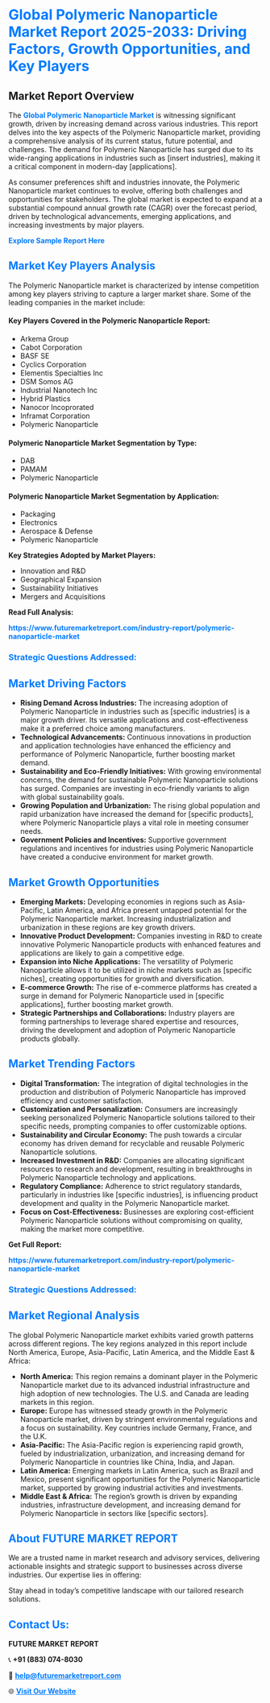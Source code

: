 <h1 style="color: #007BFF;">Global Polymeric Nanoparticle Market Report 2025-2033: Driving Factors, Growth Opportunities, and Key Players</h1>

<section id="overview">
<h2>Market Report Overview</h2>
<p>The <a href="https://www.futuremarketreport.com/industry-report/polymeric-nanoparticle-market" style="color: #007BFF; text-decoration: none;"><strong>Global Polymeric Nanoparticle Market</strong></a> is witnessing significant growth, driven by increasing demand across various industries. This report delves into the key aspects of the Polymeric Nanoparticle market, providing a comprehensive analysis of its current status, future potential, and challenges. The demand for Polymeric Nanoparticle has surged due to its wide-ranging applications in industries such as [insert industries], making it a critical component in modern-day [applications].</p>
<p>As consumer preferences shift and industries innovate, the Polymeric Nanoparticle market continues to evolve, offering both challenges and opportunities for stakeholders. The global market is expected to expand at a substantial compound annual growth rate (CAGR) over the forecast period, driven by technological advancements, emerging applications, and increasing investments by major players.</p>
</section>

<section id="overview">
<p><a href="https://www.futuremarketreport.com/request-sample/reportId=99223" style="color: #007BFF; text-decoration: none;"><strong>Explore Sample Report Here</strong></a></p>
</section>

<section id="key-players">
<h2 style="color: #007BFF;">Market Key Players Analysis</h2>
<p>The Polymeric Nanoparticle market is characterized by intense competition among key players striving to capture a larger market share. Some of the leading companies in the market include:</p>
<h4>Key Players Covered in the Polymeric Nanoparticle Report:</h4>
<ul><li>Arkema Group</li><li>Cabot Corporation</li><li>BASF SE</li><li>Cyclics Corporation</li><li>Elementis Specialties Inc</li><li>DSM Somos AG</li><li>Industrial Nanotech Inc</li><li>Hybrid Plastics</li><li>Nanocor Incoprorated</li><li>Inframat Corporation</li><li>Polymeric Nanoparticle</li></ul>
<h4>Polymeric Nanoparticle Market Segmentation by Type:</h4>
<ul><li>DAB</li><li>PAMAM</li><li>Polymeric Nanoparticle</li></ul>

<h4>Polymeric Nanoparticle Market Segmentation by Application:</h4>
<ul><li>Packaging</li><li>Electronics</li><li>Aerospace &amp; Defense</li><li>Polymeric Nanoparticle</li></ul>
<p><strong>Key Strategies Adopted by Market Players:</strong></p>
<ul>
<li>Innovation and R&D</li>
<li>Geographical Expansion</li>
<li>Sustainability Initiatives</li>
<li>Mergers and Acquisitions</li>
</ul>
</section>

<section>
<p><strong>Read Full Analysis: </strong></p><a href="https://www.futuremarketreport.com/industry-report/polymeric-nanoparticle-market" style="color: #007BFF; text-decoration: none;"><strong>https://www.futuremarketreport.com/industry-report/polymeric-nanoparticle-market</strong></a>
<h3 style="color: #007BFF;">Strategic Questions Addressed:</h3>
</section>

<section id="driving-factors">
<h2 style="color: #007BFF;">Market Driving Factors</h2>
<ul>
<li><strong>Rising Demand Across Industries:</strong> The increasing adoption of Polymeric Nanoparticle in industries such as [specific industries] is a major growth driver. Its versatile applications and cost-effectiveness make it a preferred choice among manufacturers.</li>
<li><strong>Technological Advancements:</strong> Continuous innovations in production and application technologies have enhanced the efficiency and performance of Polymeric Nanoparticle, further boosting market demand.</li>
<li><strong>Sustainability and Eco-Friendly Initiatives:</strong> With growing environmental concerns, the demand for sustainable Polymeric Nanoparticle solutions has surged. Companies are investing in eco-friendly variants to align with global sustainability goals.</li>
<li><strong>Growing Population and Urbanization:</strong> The rising global population and rapid urbanization have increased the demand for [specific products], where Polymeric Nanoparticle plays a vital role in meeting consumer needs.</li>
<li><strong>Government Policies and Incentives:</strong> Supportive government regulations and incentives for industries using Polymeric Nanoparticle have created a conducive environment for market growth.</li>
</ul>
</section>

<section id="growth-opportunities">
<h2 style="color: #007BFF;">Market Growth Opportunities</h2>
<ul>
<li><strong>Emerging Markets:</strong> Developing economies in regions such as Asia-Pacific, Latin America, and Africa present untapped potential for the Polymeric Nanoparticle market. Increasing industrialization and urbanization in these regions are key growth drivers.</li>
<li><strong>Innovative Product Development:</strong> Companies investing in R&D to create innovative Polymeric Nanoparticle products with enhanced features and applications are likely to gain a competitive edge.</li>
<li><strong>Expansion into Niche Applications:</strong> The versatility of Polymeric Nanoparticle allows it to be utilized in niche markets such as [specific niches], creating opportunities for growth and diversification.</li>
<li><strong>E-commerce Growth:</strong> The rise of e-commerce platforms has created a surge in demand for Polymeric Nanoparticle used in [specific applications], further boosting market growth.</li>
<li><strong>Strategic Partnerships and Collaborations:</strong> Industry players are forming partnerships to leverage shared expertise and resources, driving the development and adoption of Polymeric Nanoparticle products globally.</li>
</ul>
</section>

<section id="trending-factors">
<h2 style="color: #007BFF;">Market Trending Factors</h2>
<ul>
<li><strong>Digital Transformation:</strong> The integration of digital technologies in the production and distribution of Polymeric Nanoparticle has improved efficiency and customer satisfaction.</li>
<li><strong>Customization and Personalization:</strong> Consumers are increasingly seeking personalized Polymeric Nanoparticle solutions tailored to their specific needs, prompting companies to offer customizable options.</li>
<li><strong>Sustainability and Circular Economy:</strong> The push towards a circular economy has driven demand for recyclable and reusable Polymeric Nanoparticle solutions.</li>
<li><strong>Increased Investment in R&D:</strong> Companies are allocating significant resources to research and development, resulting in breakthroughs in Polymeric Nanoparticle technology and applications.</li>
<li><strong>Regulatory Compliance:</strong> Adherence to strict regulatory standards, particularly in industries like [specific industries], is influencing product development and quality in the Polymeric Nanoparticle market.</li>
<li><strong>Focus on Cost-Effectiveness:</strong> Businesses are exploring cost-efficient Polymeric Nanoparticle solutions without compromising on quality, making the market more competitive.</li>
</ul>
</section>

<section>
<p><strong>Get Full Report: </strong></p><a href="https://www.futuremarketreport.com/industry-report/polymeric-nanoparticle-market" style="color: #007BFF; text-decoration: none;"><strong>https://www.futuremarketreport.com/industry-report/polymeric-nanoparticle-market</strong></a>
<h3 style="color: #007BFF;">Strategic Questions Addressed:</h3>
</section>


<section id="regional-analysis">
<h2 style="color: #007BFF;">Market Regional Analysis</h2>
<p>The global Polymeric Nanoparticle market exhibits varied growth patterns across different regions. The key regions analyzed in this report include North America, Europe, Asia-Pacific, Latin America, and the Middle East & Africa:</p>
<ul>
<li><strong>North America:</strong> This region remains a dominant player in the Polymeric Nanoparticle market due to its advanced industrial infrastructure and high adoption of new technologies. The U.S. and Canada are leading markets in this region.</li>
<li><strong>Europe:</strong> Europe has witnessed steady growth in the Polymeric Nanoparticle market, driven by stringent environmental regulations and a focus on sustainability. Key countries include Germany, France, and the U.K.</li>
<li><strong>Asia-Pacific:</strong> The Asia-Pacific region is experiencing rapid growth, fueled by industrialization, urbanization, and increasing demand for Polymeric Nanoparticle in countries like China, India, and Japan.</li>
<li><strong>Latin America:</strong> Emerging markets in Latin America, such as Brazil and Mexico, present significant opportunities for the Polymeric Nanoparticle market, supported by growing industrial activities and investments.</li>
<li><strong>Middle East & Africa:</strong> The region’s growth is driven by expanding industries, infrastructure development, and increasing demand for Polymeric Nanoparticle in sectors like [specific sectors].</li>
</ul>
</section>

<footer>
<h2 style="color: #007BFF;">About FUTURE MARKET REPORT</h2>
<p>We are a trusted name in market research and advisory services, delivering actionable insights and strategic support to businesses across diverse industries. Our expertise lies in offering:</p>

<p>Stay ahead in today’s competitive landscape with our tailored research solutions.</p>

<h2 style="color: #007BFF;">Contact Us:</h2>
<p><strong>FUTURE MARKET REPORT</strong></p>
<p>📞 <strong>+91 (883) 074-8030</strong></p>
<p>📧 <strong><a href="mailto:help@futuremarketreport.com" style="color: #007BFF;">help@futuremarketreport.com</a></strong></p>
<p>🌐 <strong><a href="https://www.futuremarketreport.com/" style="color: #007BFF;">Visit Our Website</a></strong></p>
</footer>